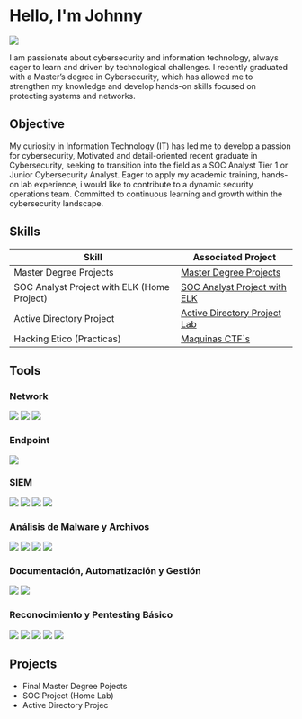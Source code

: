 
# Hello, I'm Johnny 
<a href="https://www.linkedin.com/in/johnny-alberto-corona-bolivar-254679129/"><img src="https://img.shields.io/badge/-LinkedIn-0072b1?&style=for-the-badge&logo=linkedin&logoColor=white" /></a>

I am passionate about cybersecurity and information technology, always eager to learn and driven by technological challenges. I recently graduated with a Master’s degree in Cybersecurity, 
which has allowed me to strengthen my knowledge and develop hands-on skills focused on protecting systems and networks.

## Objective

My curiosity in Information Technology (IT) has led me to develop a passion for cybersecurity, Motivated and detail-oriented recent graduate in Cybersecurity, seeking to transition into the field as a SOC Analyst Tier 1 or Junior Cybersecurity Analyst. Eager to apply my academic training, hands-on lab experience, i would like  to contribute to a dynamic security operations team. Committed to continuous learning and growth within the cybersecurity landscape.

## Skills

| Skill                                         | Associated Project         |
|-----------------------------------------------|----------------------------|
| Master Degree Projects                        | <a href="https://github.com/Johnny-corona-Bolivar/Master-s-Degree-Project/tree/main">Master Degree Projects |                                              
| SOC Analyst Project with ELK (Home Project)   | <a href="https://github.com/Johnny-corona-Bolivar/SOC-Analyst-Project-with-ELK/tree/main">SOC Analyst Project with ELK </a>| 
| Active Directory Project                      | <a href="https://github.com/Johnny-corona-Bolivar/Active-Directory-Project/tree/main">Active Directory Project Lab|
| Hacking Etico (Practicas)                     | <a href="https://google.com">Maquinas CTF`s</a>|
<!--
| SOC Automation Project (Home Lab)              # <a href="https://google.com">Detection Lab</a>|
| Security Automation with SOAR EDR               <a href="https://google.com">SOAR Automation Lab|
 -->

  

## Tools

### Network
<div>
    <img src="https://img.shields.io/badge/-Wireshark-1679A7?&style=for-the-badge&logo=Wireshark&logoColor=white" />
    <img src="https://img.shields.io/badge/-Packet%20Tracer-007ACC?&style=for-the-badge&logo=cisco&logoColor=white" />
   <img src="https://img.shields.io/badge/-Active%20Directory-003366?&style=for-the-badge&logo=microsoft&logoColor=white" />

</div>

### Endpoint
<div>
    <img src="https://img.shields.io/badge/-Microsoft_Defender_for_Endpoint-00A4EF?&style=for-the-badge&logo=Microsoft&logoColor=white" />
   
</div>

### SIEM
<div>
    <img src="https://img.shields.io/badge/-Microsoft_Sentinel-0078D4?&style=for-the-badge&logo=Microsoft&logoColor=white" />
    <img src="https://img.shields.io/badge/-Splunk-000000?&style=for-the-badge&logo=Splunk&logoColor=white" /> 
    <img src="https://img.shields.io/badge/-Elasticsearch-005571?&style=for-the-badge&logo=Elasticsearch&logoColor=white" />
    <img src="https://img.shields.io/badge/-ELK%20Stack-005571?&style=for-the-badge&logo=elastic&logoColor=white" />


</div>


### Análisis de Malware y Archivos
<div>
    <img src="https://img.shields.io/badge/-VirusTotal-3985FF?&style=for-the-badge&logo=virustotal&logoColor=white" />
    <img src="https://img.shields.io/badge/-Hybrid%20Analysis-005C9C?&style=for-the-badge&logo=windows&logoColor=white" />
    <img src="https://img.shields.io/badge/-ANY.RUN-00BFFF?&style=for-the-badge&logo=googlechrome&logoColor=white" />
    <img src="https://img.shields.io/badge/-Cisco%20Talos-1BA0D7?&style=for-the-badge&logo=cisco&logoColor=white" />
  
</div>

### Documentación, Automatización y Gestión
<div>
   <img src="https://img.shields.io/badge/-MITRE%20ATT%26CK-FF0000?&style=for-the-badge&logo=matrix&logoColor=white" />
   <img src="https://img.shields.io/badge/-OWASP%20Top%2010-0A0A0A?&style=for-the-badge&logo=owasp&logoColor=white" />


</div>

### Reconocimiento y Pentesting Básico
<div>
<img src="https://img.shields.io/badge/-Nmap-4682B4?&style=for-the-badge&logo=gnubash&logoColor=white" />
<img src="https://img.shields.io/badge/-Burp%20Suite-FF6F00?&style=for-the-badge&logo=burpsuite&logoColor=white" />
<img src="https://img.shields.io/badge/-OWASP%20ZAP-000000?&style=for-the-badge&logo=owasp&logoColor=white" />
<img src="https://img.shields.io/badge/-Gobuster-6A5ACD?&style=for-the-badge&logo=gnubash&logoColor=white" />
<img src="https://img.shields.io/badge/-DirBuster-800000?&style=for-the-badge&logo=apache&logoColor=white" />
</div>


## Projects

- Final Master Degree Pojects
- SOC Project (Home Lab)  
- Active Directory Projec
